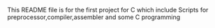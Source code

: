 This README file is for the first project for C which include Scripts for preprocessor,compiler,assembler and some C programming

